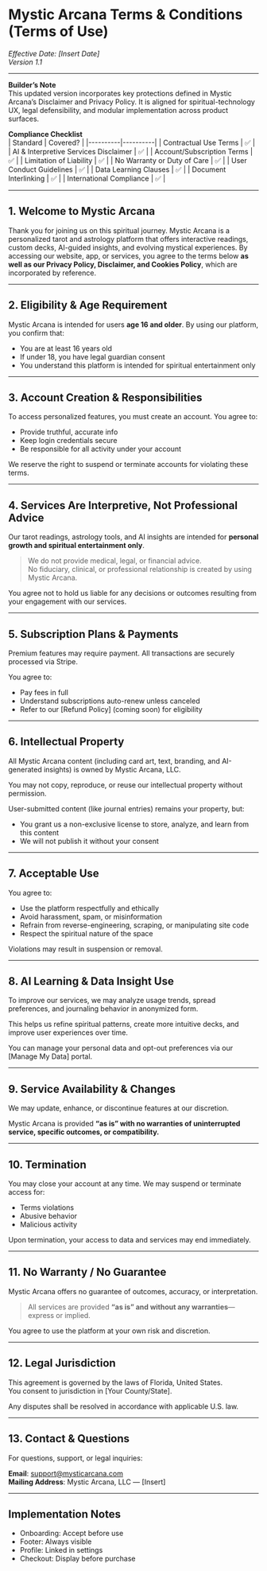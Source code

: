 # Mystic Arcana Terms & Conditions (Terms of Use)  
*Effective Date: [Insert Date]*  
*Version 1.1*

---

**Builder’s Note**  
This updated version incorporates key protections defined in Mystic Arcana’s Disclaimer and Privacy Policy. It is aligned for spiritual-technology UX, legal defensibility, and modular implementation across product surfaces.

**Compliance Checklist**  
| Standard | Covered? |
|----------|----------|
| Contractual Use Terms | ✅ |
| AI & Interpretive Services Disclaimer | ✅ |
| Account/Subscription Terms | ✅ |
| Limitation of Liability | ✅ |
| No Warranty or Duty of Care | ✅ |
| User Conduct Guidelines | ✅ |
| Data Learning Clauses | ✅ |
| Document Interlinking | ✅ |
| International Compliance | ✅ |

---

## 1. Welcome to Mystic Arcana

Thank you for joining us on this spiritual journey. Mystic Arcana is a personalized tarot and astrology platform that offers interactive readings, custom decks, AI-guided insights, and evolving mystical experiences. By accessing our website, app, or services, you agree to the terms below **as well as our Privacy Policy, Disclaimer, and Cookies Policy**, which are incorporated by reference.

---

## 2. Eligibility & Age Requirement

Mystic Arcana is intended for users **age 16 and older**. By using our platform, you confirm that:
- You are at least 16 years old
- If under 18, you have legal guardian consent
- You understand this platform is intended for spiritual entertainment only

---

## 3. Account Creation & Responsibilities

To access personalized features, you must create an account. You agree to:
- Provide truthful, accurate info
- Keep login credentials secure
- Be responsible for all activity under your account

We reserve the right to suspend or terminate accounts for violating these terms.

---

## 4. Services Are Interpretive, Not Professional Advice

Our tarot readings, astrology tools, and AI insights are intended for **personal growth and spiritual entertainment only**.

> We do not provide medical, legal, or financial advice.  
> No fiduciary, clinical, or professional relationship is created by using Mystic Arcana.

You agree not to hold us liable for any decisions or outcomes resulting from your engagement with our services.

---

## 5. Subscription Plans & Payments

Premium features may require payment. All transactions are securely processed via Stripe.

You agree to:
- Pay fees in full
- Understand subscriptions auto-renew unless canceled
- Refer to our [Refund Policy] (coming soon) for eligibility

---

## 6. Intellectual Property

All Mystic Arcana content (including card art, text, branding, and AI-generated insights) is owned by Mystic Arcana, LLC.

You may not copy, reproduce, or reuse our intellectual property without permission.

User-submitted content (like journal entries) remains your property, but:
- You grant us a non-exclusive license to store, analyze, and learn from this content
- We will not publish it without your consent

---

## 7. Acceptable Use

You agree to:
- Use the platform respectfully and ethically  
- Avoid harassment, spam, or misinformation  
- Refrain from reverse-engineering, scraping, or manipulating site code  
- Respect the spiritual nature of the space

Violations may result in suspension or removal.

---

## 8. AI Learning & Data Insight Use

To improve our services, we may analyze usage trends, spread preferences, and journaling behavior in anonymized form.

This helps us refine spiritual patterns, create more intuitive decks, and improve user experiences over time.

You can manage your personal data and opt-out preferences via our [Manage My Data] portal.

---

## 9. Service Availability & Changes

We may update, enhance, or discontinue features at our discretion.

Mystic Arcana is provided **“as is” with no warranties of uninterrupted service, specific outcomes, or compatibility.**

---

## 10. Termination

You may close your account at any time. We may suspend or terminate access for:
- Terms violations
- Abusive behavior
- Malicious activity

Upon termination, your access to data and services may end immediately.

---

## 11. No Warranty / No Guarantee

Mystic Arcana offers no guarantee of outcomes, accuracy, or interpretation.  
> All services are provided **“as is” and without any warranties**—express or implied.

You agree to use the platform at your own risk and discretion.

---

## 12. Legal Jurisdiction

This agreement is governed by the laws of Florida, United States.  
You consent to jurisdiction in [Your County/State].

Any disputes shall be resolved in accordance with applicable U.S. law.

---

## 13. Contact & Questions

For questions, support, or legal inquiries:

**Email**: support@mysticarcana.com  
**Mailing Address**: Mystic Arcana, LLC — [Insert]

---

## Implementation Notes
- Onboarding: Accept before use  
- Footer: Always visible  
- Profile: Linked in settings  
- Checkout: Display before purchase